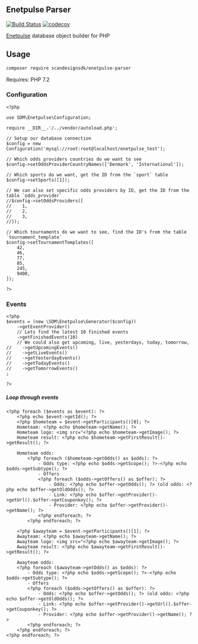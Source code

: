 Enetpulse Parser
----------------

[![Build Status](https://travis-ci.org/scandesignsdk/enetpulse-parser.svg?branch=master)](https://travis-ci.org/scandesignsdk/enetpulse-parser)
[![codecov](https://codecov.io/gh/scandesignsdk/enetpulse-parser/branch/master/graph/badge.svg)](https://codecov.io/gh/scandesignsdk/enetpulse-parser)

[Enetpulse](https://www.enetpulse.com/) database object builder for PHP

## Usage

```bash
composer require scandesignsdk/enetpulse-parser
```

Requires: PHP 7.2

### Configuration

```
<?php

use SDM\Enetpulse\Configuration;

require __DIR__.'/../vendor/autoload.php';

// Setup our database connection
$config = new Configuration('mysql://root:root@localhost/enetpulse_test');

// Which odds providers countries do we want to see
$config->setOddsProviderCountryNames(['Denmark', 'International']);

// Which sports do we want, get the ID from the `sport` table
$config->setSports([1]);

// We can also set specific odds providers by ID, get the ID from the table `odds_provider`
//$config->setOddsProviders([
//    1,
//    2,
//    3,
//]);

// Which tournaments do we want to see, find the ID's from the table `tournament_template`
$config->setTournamentTemplates([
    42,
    46,
    77,
    85,
    245,
    9408,
]);

?>
```

### Events

```
<?php
$events = (new \SDM\Enetpulse\Generator($config))
    ->getEventProvider()
    // Lets find the latest 10 finished events
    ->getFinishedEvents(10)
    // We could also get upcoming, live, yesterdays, today, tomorrow,
//    ->getUpcomingEvents()
//    ->getLiveEvents()
//    ->getYesterdayEvents()
//    ->getTodayEvents()
//    ->getTomorrowEvents()
;

?>
```

##### Loop through events

```
<?php foreach ($events as $event): ?>
    <?php echo $event->getId(); ?>
    <?php $hometeam = $event->getParticipants()[0]; ?>
    Hometeam: <?php echo $hometeam->getName(); ?>
    Hometeam logo: <img src="<?php echo $hometeam->getImage(); ?>
    Hometeam result: <?php echo $hometeam->getFirstResult()->getResult(); ?>

    Hometeam odds:
        <?php foreach ($hometeam->getOdds() as $odds): ?>
            - Odds type: <?php echo $odds->getScope(); ?>-<?php echo $odds->getSubtype(); ?>
            - Offers
            <?php foreach ($odds->getOffers() as $offer): ?>
                - Odds: <?php echo $offer->getOdds(); ?> (old odds: <?php echo $offer->getOldOdds(); ?>
                - Link: <?php echo $offer->getProvider()->getUrl().$offer->getCouponkey(); ?>
                - Provider: <?php echo $offer->getProvider()->getName(); ?>
            <?php endforeach; ?>
        <?php endforeach; ?>

    <?php $awayteam = $event->getParticipants()[1]; ?>
    Awayteam: <?php echo $awayteam->getName(); ?>
    Awayteam logo: <img src="<?php echo $awayteam->getImage(); ?>
    Awayteam result: <?php echo $awayteam->getFirstResult()->getResult(); ?>

    Awayteam odds:
    <?php foreach ($awayteam->getOdds() as $odds): ?>
        - Odds type: <?php echo $odds->getScope(); ?>-<?php echo $odds->getSubtype(); ?>
        - Offers
        <?php foreach ($odds->getOffers() as $offer): ?>
            - Odds: <?php echo $offer->getOdds(); ?> (old odds: <?php echo $offer->getOldOdds(); ?>
            - Link: <?php echo $offer->getProvider()->getUrl().$offer->getCouponkey(); ?>
            - Provider: <?php echo $offer->getProvider()->getName(); ?>
        <?php endforeach; ?>
    <?php endforeach; ?>
<?php endforeach; ?>
```
